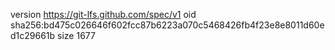 version https://git-lfs.github.com/spec/v1
oid sha256:bd475c026646f602fcc87b6223a070c5468426fb4f23e8e8011d60ed1c29661b
size 1677
